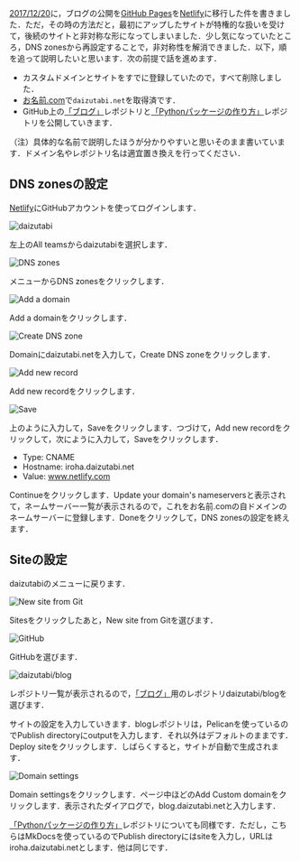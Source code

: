 [2017/12/20](https://blog.daizutabi.net/2017/12/20/)に，ブログの公開を[GitHub Pages](https://pages.github.com)を[Netlify](https://www.netlify.com)に移行した件を書きました．ただ，その時の方法だと，最初にアップしたサイトが特権的な扱いを受けて，後続のサイトと非対称な形になってしまいました．少し気になっていたところ，DNS zonesから再設定することで，非対称性を解消できました．以下，順を追って説明したいと思います．次の前提で話を進めます．

+ カスタムドメインとサイトをすでに登録していたので，すべて削除しました．
+ [お名前.com](https://www.onamae.com)で`daizutabi.net`を取得済です．
+ GitHub上の[「ブログ」](https://github.com/daizutabi/blog)レポジトリと[「Pythonパッケージの作り方」](https://github.com/daizutabi/iroha)レポジトリを公開していきます．

（注）具体的な名前で説明したほうが分かりやすいと思いそのまま書いています．ドメイン名やレポジトリ名は適宜置き換えを行ってください．


## DNS zonesの設定

[Netlify](https://www.netlify.com)にGitHubアカウントを使ってログインします．

![daizutabi]({filename}/images/20171221/010.png)

左上のAll teamsからdaizutabiを選択します．

![DNS zones]({filename}/images/20171221/020.png)

メニューからDNS zonesをクリックします．

![Add a domain]({filename}/images/20171221/030.png)

Add a domainをクリックします．

![Create DNS zone]({filename}/images/20171221/040.png)

Domainにdaizutabi.netを入力して，Create DNS zoneをクリックします．

![Add new record]({filename}/images/20171221/050.png)

Add new recordをクリックします．

![Save]({filename}/images/20171221/060.png)

上のように入力して，Saveをクリックします．つづけて，Add new recordをクリックして，次にように入力して，Saveをクリックします．

+ Type: CNAME
+ Hostname: iroha.daizutabi.net
+ Value: www.netlify.com

Continueをクリックします．Update your domain's nameserversと表示されて，ネームサーバー一覧が表示されるので，これをお名前.comの自ドメインのネームサーバーに登録します．Doneをクリックして，DNS zonesの設定を終えます．


## Siteの設定

daizutabiのメニューに戻ります．

![New site from Git]({filename}/images/20171221/070.png)

Sitesをクリックしたあと，New site from Gitを選びます．

![GitHub]({filename}/images/20171221/080.png)

GitHubを選びます．

![daizutabi/blog]({filename}/images/20171221/090.png)

レポジトリ一覧が表示されるので，[「ブログ」](https://github.com/daizutabi/blog)用のレポジトリdaizutabi/blogを選びます．

サイトの設定を入力していきます．blogレポジトリは，Pelicanを使っているのでPublish directoryにoutputを入力します．それ以外はデフォルトのままです．Deploy siteをクリックします．しばらくすると，サイトが自動で生成されます．

![Domain settings]({filename}/images/20171221/100.png)

Domain settingsをクリックします．ページ中ほどのAdd Custom domainをクリックします．表示されたダイアログで，blog.daizutabi.netと入力します．

[「Pythonパッケージの作り方」](https://github.com/daizutabi/iroha)レポジトリについても同様です．ただし，こちらはMkDocsを使っているのでPublish directoryにはsiteを入力し，URLはiroha.daizutabi.netとします．他は同じです．

